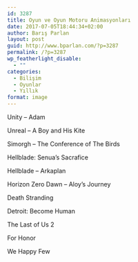 ```yaml
---
id: 3287
title: Oyun ve Oyun Motoru Animasyonları
date: 2017-07-05T18:44:34+02:00
author: Barış Parlan
layout: post
guid: http://www.bparlan.com/?p=3287
permalink: /?p=3287
wp_featherlight_disable:
  - ""
categories:
  - Bilişim
  - Oyunlar
  - Yıllık
format: image
---
```

<div class="ttr_start">
</div>

Unity &#8211; Adam  


Unreal &#8211; A Boy and His Kite  


Simorgh &#8211; The Conference of The Birds  


Hellblade: Senua&#8217;s Sacrafice  


Hellblade &#8211; Arkaplan  


Horizon Zero Dawn &#8211; Aloy&#8217;s Journey  


Death Stranding  


Detroit: Become Human  


The Last of Us 2  


For Honor  


We Happy Few  


<div class="ttr_end">
</div>